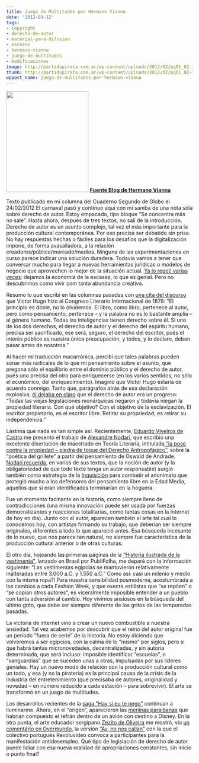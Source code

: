 ```yaml
---
title: Juego de Multitudes por Hermano Vianna
date: '2012-03-12'
tags:
- copyright
- derecho-de-autor
- material-para-difusion
- escasez
- hermano-vianna
- juego-de-multitudes
- modificaciones
image: http://partidopirata.com.ar/wp-content/uploads/2012/02/pg01_02.jpg
thumb: http://partidopirata.com.ar/wp-content/uploads/2012/02/pg01_02-150x150.jpg
wppost_name: juego-de-multitudes-por-hermano-vianna
---
```


<a href="http://partidopirata.com.ar/wp-content/uploads/2012/02/pg01_02.jpg"><img class="alignleft  wp-image-3116" title="Hermano Vianna" src="http://partidopirata.com.ar/wp-content/uploads/2012/02/pg01_02.jpg" alt="" width="222" height="272" /></a> <strong><a href="https://hermanovianna.wordpress.com/2012/02/25/jogo-de-multidao/" target="_blank">Fuente Blog de Hermano Vianna</a></strong>

Texto publicado en mi columna del Cuaderno Segundo de Globo el 24/02/2012
El carnaval pasó y continuo aqui con mi samba de una nota sóla sobre derecho de autor. Estoy empacado, tipo bloque “Se concentra más no sale”. Hasta ahora, después de tres textos, no salí de la introducción. Derecho de autor es un asunto complejo, tal vez el más importante para la producción cultural contemporánea. Por eso precisa ser debatido sin prisa. No hay respuestas hechas o fáciles para los desafios que la digitalización impone, de forma avasalladora, a la relación creadores/público/mercado/medios. Ninguna de las experimentaciones en curso parece indicar una solución duradera. Todavía vamos a tener que conversar mucho para llegar a nuevas herramientas jurídicas o modelos de negocio que aprovechen lo mejor de la situación actual. <a href="http://hermanovianna.wordpres.com/2011/04/06/abundancia/">Ya lo repeti varias veces</a>: dejamos la economía de la escasez, lo que es genial. Pero no descubrimos como vivir com tanta abundancia creativa.

Resumo lo que escribí en las columnas pasadas con <a href="http://www.inlibroveritas.net/lire/oeuvre1923.html#page_6">una cita del discurso</a> que Victor Hugo hizo al Congreso Literario Internacional de 1878: ”El principio es doble, no lo olvidemos. El libro, como libro, pertenece al autor, pero como pensamiento, pertenece – y la palabra no es lo bastante amplia – al género humano. Todas las inteligencias tienen derecho sobre él. Si uno de los dos derechos, el derecho de autor y el derecho del espíritu humano, precisa ser sacrificado, ese será, seguro, el derecho del escritor, pués el interés público es nuestra única preocupación, y todos, y lo declaro, deben pasar antes de nosotros.”

Al hacer mi traducción macarrónica, percibí que tales palabras pueden sonar más radicales de lo que mi pensamiento sobre el asunto, que pregona sólo el equilíbrio entre el dominio público y el derecho de autor, pués uno precisa del otro para enriquecerse (en los varios sentidos, no sólo el económico, del enriquecimiento). Imagino que Victor Hugo estaría de acuerdo conmigo. Tanto que, parágrafos atrás de esa declaración explosiva, <a href="http://www.inlibroveritas.net/lire/oeuvre1923.html#page_4">él dejaba en claro</a> que el derecho de autor era un progreso: “Todas las viejas legislaciones monárquicas negaron y todavía niegan la propiedad literaria. Con qué objetivo? Con el objetivo de la esclavización. El escritor propietario, es el escritor libre. Retirar su propriedad, es retirar su independencia.”

Lástima que nada es tan simple así. Recientemente, <a href="http://culturaebarbarie.org/sopro/outros/transformacoes.html">Eduardo Viveiros de Castro</a> me presentó el trabajo de <a href="http://www.culturaebarbarie.org/blog/">Alexandre Nodari</a>, que escribió una excelente disertación de maestrado en Teoría Literaria, intitulada<a href="http://culturaebarbarie.org/alexandre.pdf"> “la pose contra la propiedad – piedra de toque del Derecho Antropofágico”</a>, sobre la “poética del grillete” a partir del pensamiento de Oswald de Andrade. <a href="http://www.culturaebarbarie.org/blog/2010/09/para-alem-dos-direitos-autorai.html">Nodari recuerda</a>, en varios de sus textos, que la noción de autor (y la obligatoriedad de que todo texto tenga un autor responsable) surgió también como estrategia de la <a href="http://pt.wikipedia.org/wiki/Inquisi%C3%A7%C3%A3o">Inquisición</a> para combatir el anonimato que protegió mucho a los defensores del pensamiento libre en la Edad Media, aquellos que si eran identificados terminarían en la hoguera.

Fue un momento facinante en la historia, como siempre lleno de contradicciones (una misma innovación puede ser usada por fuerzas democratizantes y reacciones totalitarias, como tantas cosas en la internet de hoy en día). Junto con el autor, aparecen también el arte tal cual lo conocemos hoy, con artistas firmando su trabajo, que deberían ser siempre originales, diferentes a todo lo que apareció antes. Esa búsqueda incesante de lo nuevo, que nos parece tan natural, no siempre fue característica de la producción cultural anterior o de otras culturas.

El otro día, hojeando las primeras páginas de la <a href="http://livraria.folha.com.br/catalogo/1023173/historia-ilustrada-do-vestuario">“Historia ilustrada de la vestimenta”</a>, lanzado en Brasil por PubliFolha, me deparé con la información siguiente: “Las vestimentas egípcias se mantuvieron relativamente inalteradas entre 3.000 a.C. y 1.550 a.C.” Como así: casi un milenio y medio con la misma ropa?! Para nuestra sensibilidad posmoderna, acostumbrada a los cambios a cada Fashion Week, y que execra estilistas que “se repiten” o “se copian otros autores”, es viceralmente imposible entender a un pueblo con tanta adversión al cambio. Hoy vivimos ansiosos en la búsqueda del último grito, que debe ser siempre diferente de los gritos de las temporadas pasadas.

La victoria de internet vino a crear un nuevo combustible a nuestra ansiedad. Tal vez acabemos por descubrir que el reino del autor original fue un período “fuera de serie” de la historia. No estoy diciendo que volveremos a ser egípcios, con la calma de lo “mismo” por siglos, pero si que habrá tantas micronovedades, decentralizadas, y sin autoria determinada, que será incluso: imposible identificar “escuelas”, o “vanguardias” que se suceden unas a otras, impulsadas por sus líderes geniales. Hay un nuevo modo de relación con la producción cultural como un todo, y esa (y no la pirateria) es la principal causa de la crisis de la industria del entretenimiento (que precisaba de autores, originalidad y novedad – en número reducido a cada estación – para sobrevivir). El arte se transformó en un juego de multitudes.

Los desarrollos recientes de la <a href="http://hermanovianna.wordpres.com/2012/01/21/pegando-tudo/">saga "Hay si eu te pego”</a> continuan a iluminarme. Ahora, en el “origen”, aparecieron las <a href="http://musica.uol.com.br/ultnot/2012/02/01/estudantes-paraibanas-reivindicam-autoria-do-refrao-de-ai-se-eu-te-pego.jhtm">meninas paraibanas</a> que habrían compuesto el refrán dentro de un avión con destino a Disney. En la otra punta, el arte educador sergipano <a href="http://www.overmundo.com.br/perfis/zezito-de-oliveira">Zezito de Oliveira</a> me mostró, via <a href="http://www.overmundo.com.br/overblog/telo-bbb-e-a-patrulha-do-bom-gosto">un comentário en Overmundo</a>, la versión <a href="http://bit.ly/yPn1mC">“Ay, no nos callan”</a> con la que el colectivo portugués Revoluvideo convoca a participantes para la manifestación antidesempleo. Qué tipo de legislación de derecho de autor puede lidiar con esa nueva realidad de apropriaciones constantes, sin início o punto final?
